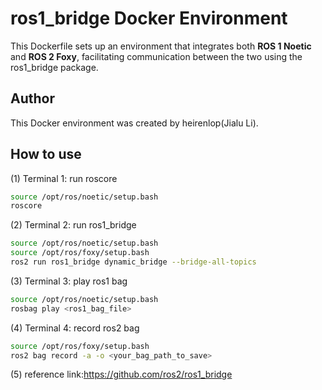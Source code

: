 # **ros1_bridge Docker Environment**
This Dockerfile sets up an environment that integrates both **ROS 1 Noetic** and **ROS 2 Foxy**, facilitating communication between the two using the ros1_bridge package.

## **Author**

This Docker environment was created by heirenlop(Jialu Li).

## **How to use**


(1) Terminal 1: run roscore
```bash
source /opt/ros/noetic/setup.bash
roscore
```

(2) Terminal 2: run ros1_bridge
```bash
source /opt/ros/noetic/setup.bash
source /opt/ros/foxy/setup.bash
ros2 run ros1_bridge dynamic_bridge --bridge-all-topics
```

(3) Terminal 3: play ros1 bag
```bash
source /opt/ros/noetic/setup.bash
rosbag play <ros1_bag_file>
```

(4) Terminal 4: record ros2 bag
```bash
source /opt/ros/foxy/setup.bash
ros2 bag record -a -o <your_bag_path_to_save>
```

(5) reference link:https://github.com/ros2/ros1_bridge

